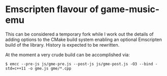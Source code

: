 Emscripten flavour of game-music-emu
====================================

This can be considered a temporary fork while I work out the details of adding options to the CMake build system enabling an optional Emscripten build of the library. History is expected to be rewritten.

At the moment a very crude build can be accomplished via:

	$ emcc --pre-js js/gme-pre.js --post-js js/gme-post.js -O3 --bind -std=c++11 -o gme.js gme/*.cpp
